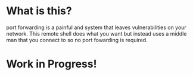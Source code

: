 # What is this?
port forwarding is a painful and system that leaves vulnerabilities on your network. This remote shell does what you want but instead uses a middle man that you connect to so no port fowarding is required.

# Work in Progress!
